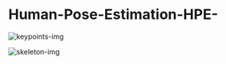 # Human-Pose-Estimation-HPE-
![keypoints-img](https://github.com/V4NNUTH/Human-Pose-Estimation-HPE-/assets/113205407/96295ad0-422c-42fa-a24a-c71e5474c96c)

![skeleton-img](https://github.com/V4NNUTH/Human-Pose-Estimation-HPE-/assets/113205407/bb2422e5-7f39-4840-ba73-d09f17226b16)

